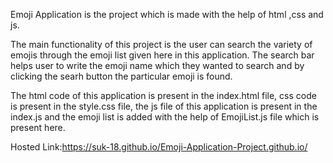 Emoji Application is the project which is made with the help of html ,css and js.

The main functionality of this project is the user can search the variety of emojis through the emoji list given here in this application.
The search bar helps user to write the emoji name which they wanted to search and by clicking the searh button the particular emoji is found.

The html code of this application is present in the index.html file, css code is present in the style.css file, the js file of this application is present 
in the index.js and the emoji list is added with the help of EmojiList.js file which is present here.

Hosted Link:https://suk-18.github.io/Emoji-Application-Project.github.io/
